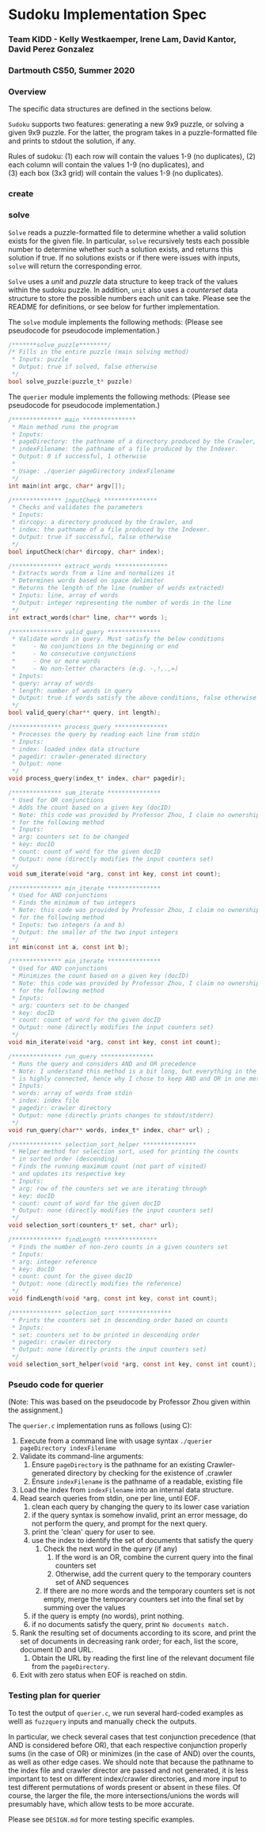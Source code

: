 # Sudoku Implementation Spec
### Team KIDD - Kelly Westkaemper, Irene Lam, David Kantor, David Perez Gonzalez 
### Dartmouth CS50, Summer 2020

### Overview

The specific data structures are defined in the sections below.

`Sudoku` supports two features: generating a new 9x9 puzzle, or solving a given 9x9 puzzle. For the latter, the program takes in a puzzle-formatted file and prints to stdout the solution, if any.

Rules of sudoku: 
(1) each row will contain the values 1-9 (no duplicates), 
(2) each column will contain the values 1-9 (no duplicates), and  
(3) each box (3x3 grid) will contain the values 1-9 (no duplicates). 


### create

### solve

`Solve` reads a puzzle-formatted file to determine whether a valid solution exists for the given file. In particular, `solve` recursively tests each possible number to determine whether such a solution exists, and returns this solution if true. If no solutions exists or if there were issues with inputs, `solve` will return the corresponding error.

`Solve` uses a *unit* and *puzzle* data structure to keep track of the values within the sudoku puzzle. In addition, `unit` also uses a *counterset* data structure to store the possible numbers each unit can take. Please see the README for definitions, or see below for further implementation.

The `solve` module implements the following methods:
(Please see pseudocode for pseudocode implementation.)
```c
/*******solve_puzzle********/
/* Fills in the entire puzzle (main solving method)
 * Inputs: puzzle
 * Output: true if solved, false otherwise
 */
bool solve_puzzle(puzzle_t* puzzle)
```

The `querier` module implements the following methods:
(Please see pseudocode for pseudocode implementation.)

```c
/************** main ***************
 * Main method runs the program
 * Inputs:
 * pageDirectory: the pathname of a directory produced by the Crawler, and
 * indexFilename: the pathname of a file produced by the Indexer.
 * Output: 0 if successful, 1 otherwise
 * 
 * Usage: ./querier pageDirectory indexFilename
 */ 
int main(int argc, char* argv[]);

/************** inputCheck ***************
 * Checks and validates the parameters
 * Inputs:
 * dircopy: a directory produced by the Crawler, and
 * index: the pathname of a file produced by the Indexer.
 * Output: true if successful, false otherwise 
 */ 
bool inputCheck(char* dircopy, char* index);

/************** extract_words ***************
 * Extracts words from a line and normalizes it
 * Determines words based on space delimiter
 * Returns the length of the line (number of words extracted)
 * Inputs: line, array of words
 * Output: integer representing the number of words in the line 
 */
int extract_words(char* line, char** words );

/************** valid_query ***************
 * Validate words in query. Must satisfy the below conditions
 *     - No conjunctions in the beginning or end
 *     - No consecutive conjunctions
 *     - One or more words
 *     - No non-letter characters (e.g. -,!,.,=)
 * Inputs:
 * query: array of words
 * length: number of words in query
 * Output: true if words satisfy the above conditions, false otherwise 
 */
bool valid_query(char** query, int length);

/************** process_query ***************
 * Processes the query by reading each line from stdin
 * Inputs:
 * index: loaded index data structure
 * pagedir: crawler-generated directory
 * Output: none 
 */
void process_query(index_t* index, char* pagedir);

/************** sum_iterate ***************
 * Used for OR conjunctions
 * Adds the count based on a given key (docID)
 * Note: this code was provided by Professor Zhou, I claim no ownership
 * for the following method
 * Inputs:
 * arg: counters set to be changed
 * key: docID
 * count: count of word for the given docID
 * Output: none (directly modifies the input counters set) 
 */
void sum_iterate(void *arg, const int key, const int count);

/************** min_iterate ***************
 * Used for AND conjunctions
 * Finds the minimum of two integers
 * Note: this code was provided by Professor Zhou, I claim no ownership
 * for the following method
 * Inputs: two integers (a and b)
 * Output: the smaller of the two input integers
 */
int min(const int a, const int b);

/************** min_iterate ***************
 * Used for AND conjunctions
 * Minimizes the count based on a given key (docID)
 * Note: this code was provided by Professor Zhou, I claim no ownership
 * for the following method
 * Inputs:
 * arg: counters set to be changed
 * key: docID
 * count: count of word for the given docID
 * Output: none (directly modifies the input counters set) 
 */
void min_iterate(void *arg, const int key, const int count);

/************** run_query ***************
 * Runs the query and considers AND and OR precedence
 * Note: I understand this method is a bit long, but everything in the method
 * is highly connected, hence why I chose to keep AND and OR in one method
 * Inputs:
 * words: array of words from stdin
 * index: index file
 * pagedir: crawler directory
 * Output: none (directly prints changes to stdout/stderr) 
 */
void run_query(char** words, index_t* index, char* url) ;

/************** selection_sort_helper ***************
 * Helper method for selection sort, used for printing the counts
 * in sorted order (descending)
 * Finds the running maximum count (not part of visited)
 * and updates its respective key
 * Inputs:
 * arg: row of the counters set we are iterating through
 * key: docID
 * count: count of word for the given docID
 * Output: none (directly modifies the input counters set) 
 */
void selection_sort(counters_t* set, char* url);

/************** findLength ***************
 * Finds the number of non-zero counts in a given counters set
 * Inputs:
 * arg: integer reference
 * key: docID
 * count: count for the given docID
 * Output: none (directly modifies the reference) 
 */
void findLength(void *arg, const int key, const int count);

/************** selection_sort ***************
 * Prints the counters set in descending order based on counts
 * Inputs:
 * set: counters set to be printed in descending order
 * pagedir: crawler directory
 * Output: none (directly prints the input counters set) 
 */
void selection_sort_helper(void *arg, const int key, const int count);
```

### Pseudo code for querier

(Note: This was based on the pseudocode by Professor Zhou given within the assignment.)

The `querier.c` implementation runs as follows (using C):
1. Execute from a command line with usage syntax `./querier pageDirectory indexFilename`
2. Validate its command-line arguments:
    1. Ensure `pageDirectory` is the pathname for an existing Crawler-generated directory by checking for the existence of .crawler
    2. Ensure `indexFilename` is the pathname of a readable, existing file
2. Load the index from `indexFilename` into an internal data structure.
3. Read search queries from stdin, one per line, until EOF.
	1. clean each query by changing the query to its lower case variation
    2. if the query syntax is somehow invalid, print an error message, do not perform the query, and prompt for the next query.
	3. print the 'clean' query for user to see.
	4. use the index to identify the set of documents that satisfy the query
        1. Check the next word in the query (if any)
            1. If the word is an OR, combine the current query into the final counters set
            2. Otherwise, add the current query to the temporary counters set of AND sequences
        2. If there are no more words and the temporary counters set is not empty, merge the temporary counters set into the final set by summing over the values
	5. if the query is empty (no words), print nothing.
	6. if no documents satisfy the query, print `No documents match.`
4. Rank the resulting set of documents according to its score, and print the set of documents in decreasing rank order; for each, list the score, document ID and URL.
    1. Obtain the URL by reading the first line of the relevant document file from the `pageDirectory`.
5. Exit with zero status when EOF is reached on stdin.


### Testing plan for querier

To test the output of `querier.c`, we run several hard-coded examples as welll as `fuzzquery` inputs and manually check the outputs.

In particular, we check several cases that test conjunction precedence (that AND is considered before OR), that each respective conjunction properly sums (in the case of OR) or minimizes (in the case of AND) over the counts, as well as other edge cases. We should note that because the pathname to the index file and crawler director are passed and not generated, it is less important to test on different index/crawler directories, and more input to test different permutations of words present or absent in these files. Of course, the larger the file, the more intersections/unions the words will presumably have, which allow tests to be more accurate.

Please see `DESIGN.md` for more testing specific examples.